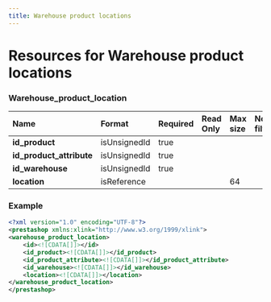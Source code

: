 ```yaml
---
title: Warehouse product locations
---
```


# Resources for Warehouse product locations

### Warehouse_product_location

|           Name           |    Format    | Required | Read Only | Max size | Not filterable | Description |
| :----------------------- | :----------- | :------- | :-------- | :------- | :------------- | :---------- |
| **id_product**           | isUnsignedId | true     |           |          |                |             |
| **id_product_attribute** | isUnsignedId | true     |           |          |                |             |
| **id_warehouse**         | isUnsignedId | true     |           |          |                |             |
| **location**             | isReference  |          |           | 64       |                |             |


### Example

```xml
<?xml version="1.0" encoding="UTF-8"?>
<prestashop xmlns:xlink="http://www.w3.org/1999/xlink">
<warehouse_product_location>
	<id><![CDATA[]]></id>
	<id_product><![CDATA[]]></id_product>
	<id_product_attribute><![CDATA[]]></id_product_attribute>
	<id_warehouse><![CDATA[]]></id_warehouse>
	<location><![CDATA[]]></location>
</warehouse_product_location>
</prestashop>
```


